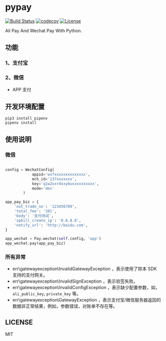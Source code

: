 # pypay
[![Build Status](https://travis-ci.org/huangxingx/pypay.svg?branch=master)](https://travis-ci.org/huangxingx/pypay)
[![codecov](https://codecov.io/gh/huangxingx/pypay/branch/master/graph/badge.svg)](https://codecov.io/gh/huangxingx/pypay)
[![License](https://img.shields.io/github/license/mashape/apistatus.svg)](https://github.com/huangxingx/pypay/blob/master/LICENSE)

 Ali Pay And Wechat Pay With Python.

## 功能
### 1、支付宝
<!-- - 电脑支付  -->
<!-- - 手机网站支付 -->
<!-- - APP 支付 -->
<!-- - 刷卡支付 -->
<!-- - 扫码支付 -->
<!-- - 账户转账 -->
<!-- - 小程序支付 -->

### 2、微信
<!-- - 公众号支付 -->
<!-- - 小程序支付 -->
<!-- - H5 支付 -->
<!-- - 扫码支付 -->
<!-- - 刷卡支付 -->
- APP 支付
<!-- - 企业付款 -->
<!-- - 普通红包 -->
<!-- - 分裂红包 -->

## 开发环境配置
```shell
pip3 install pipenv
pipenv install
```

## 使用说明

### 微信
```python

config = WechatConfig(
            appid='wxfxxxxxxxxxxxxxx',
            mch_id='137xxxxxxx',
            key='q1w2xxr4xxy6uxxxxxxxxxx',
            mode='dev'
        )

app_pay_biz = {
    'out_trade_no': '123456789',
    'total_fee': '201',
    'body': '支付测试',
    'spbill_create_ip': '8.8.8.8',
    'notify_url': 'http://baidu.com',
}

app_wechat = Pay.wechat(self.config, 'app')
app_wechat.pay(app_pay_biz)

```



### 所有异常

* err\gatewayexception\InvalidGatewayException ，表示使用了除本 SDK 支持的支付网关。
* err\gatewayexception\InvalidSignException ，表示验签失败。
* err\gatewayexception\InvalidConfigException ，表示缺少配置参数，如，`ali_public_key`, `private_key` 等。
* err\gatewayexception\GatewayException ，表示支付宝/微信服务器返回的数据非正常结果，例如，参数错误，对账单不存在等。


## LICENSE
MIT
